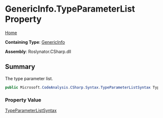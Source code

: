 # GenericInfo\.TypeParameterList Property

[Home](../../../../../README.md)

**Containing Type**: [GenericInfo](../README.md)

**Assembly**: Roslynator\.CSharp\.dll

## Summary

The type parameter list\.

```csharp
public Microsoft.CodeAnalysis.CSharp.Syntax.TypeParameterListSyntax TypeParameterList { get; }
```

### Property Value

[TypeParameterListSyntax](https://docs.microsoft.com/en-us/dotnet/api/microsoft.codeanalysis.csharp.syntax.typeparameterlistsyntax)

